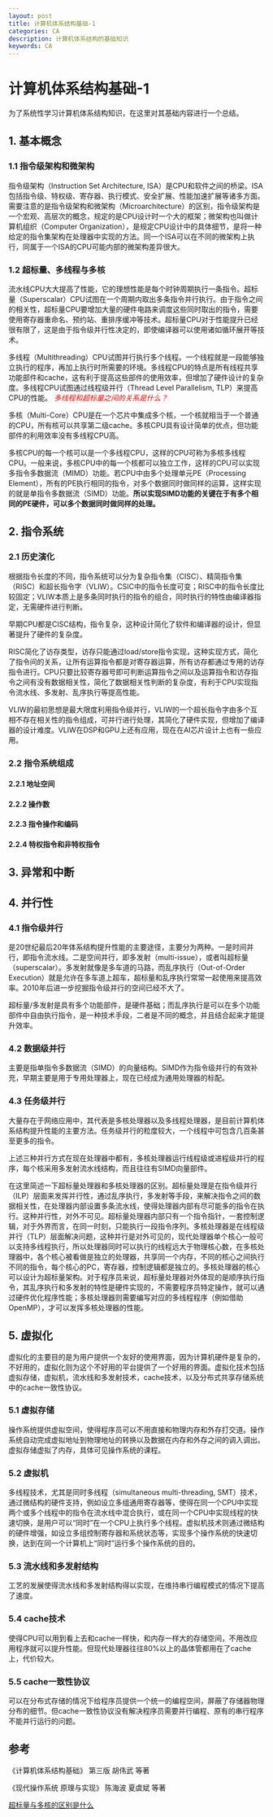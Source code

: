 ```yaml
---
layout: post
title: 计算机体系结构基础-1
categories: CA
description: 计算机体系结构的基础知识
keywords: CA
---
```


# 计算机体系结构基础-1

为了系统性学习计算机体系结构知识，在这里对其基础内容进行一个总结。

## 1. 基本概念
### 1.1 指令级架构和微架构
指令级架构（Instruction Set Architecture, ISA）是CPU和软件之间的桥梁。ISA包括指令级、特权级、寄存器、执行模式、安全扩展、性能加速扩展等诸多方面。需要注意的是指令级架构和微架构（Microarchitecture）的区别，指令级架构是一个宏观、高层次的概念，规定的是CPU设计时一个大的框架；微架构也叫做计算机组织（Computer Organization），是规定CPU设计中的具体细节，是将一种给定的指令集架构在处理器中实现的方法。同一个ISA可以在不同的微架构上执行，同属于一个ISA的CPU可能内部的微架构差异很大。

### 1.2 超标量、多线程与多核
流水线CPU大大提高了性能，它的理想性能是每个时钟周期执行一条指令。超标量（Superscalar）CPU试图在一个周期内取出多条指令并行执行。由于指令之间的相关性，超标量CPU要增加大量的硬件电路来调度这些同时取出的指令，需要使用寄存器重命名、预约站、重排序缓冲等技术。超标量CPU对于性能提升已经很有限了，这是由于指令级并行性决定的，即使编译器可以使用诸如循环展开等技术。

多线程（Multithreading）CPU试图并行执行多个线程。一个线程就是一段能够独立执行的程序，再加上执行时所需要的环境。多线程CPU的特点是所有线程共享功能部件和cache，这有利于提高这些部件的使用效率，但增加了硬件设计的复杂度。多线程CPU试图通过线程级并行（Thread Level Parallelism, TLP）来提高CPU的性能。
<font color=red>*多线程和超标量之间的关系是什么？*</font>

多核（Multi-Core）CPU是在一个芯片中集成多个核，一个核就相当于一个普通的CPU，所有核可以共享第二级cache。多核CPU具有设计简单的优点，但功能部件的利用效率没有多线程CPU高。

多核CPU的每一个核可以是一个多线程CPU，这样的CPU可称为多核多线程CPU。一般来说，多核CPU中的每一个核都可以独立工作，这样的CPU可以实现多指令多数据流（MIMD）功能。若CPU中由多个处理单元PE（Processing Element），所有的PE执行相同的指令，对多个数据同时做同样的运算，这样实现的就是单指令多数据流（SIMD）功能。**所以实现SIMD功能的关键在于有多个相同的PE硬件，可以多个数据同时做同样的处理。**

## 2. 指令系统
### 2.1 历史演化
根据指令长度的不同，指令系统可以分为复杂指令集（CISC）、精简指令集（RISC）和超长指令字（VLIW）。CSIC中的指令长度可变；RISC中的指令长度比较固定；VLIW本质上是多条同时执行的指令的组合，同时执行的特性由编译器指定，无需硬件进行判断。

早期CPU都是CISC结构，指令复杂，这种设计简化了软件和编译器的设计，但显著提升了硬件的复杂度。

RISC简化了访存类型，访存只能通过load/store指令实现，这种实现方式，简化了指令间的关系，让所有运算指令都是对寄存器运算，所有访存都通过专用的访存指令进行。CPU只要比较寄存器号即可判断运算指令之间以及运算指令和访存指令之间有没有数据相关性，简化了数据相关性判断的复杂度，有利于CPU实现指令流水线、多发射、乱序执行等提高性能。

VLIW的最初思想是最大限度利用指令级并行，VLIW的一个超长指令字由多个互相不存在相关性的指令组成，可并行进行处理，其简化了硬件实现，但增加了编译器的设计难度。VLIW在DSP和GPU上还有应用，现在在AI芯片设计上也有一些应用。

### 2.2 指令系统组成
#### 2.2.1 地址空间
#### 2.2.2 操作数
#### 2.2.3 指令操作和编码
#### 2.2.4 特权指令和非特权指令


## 3. 异常和中断



## 4. 并行性
### 4.1 指令级并行
是20世纪最后20年体系结构提升性能的主要途径，主要分为两种。一是时间并行，即指令流水线。二是空间并行，即多发射（multi-issue），或者叫超标量（superscalar）。多发射就像是多车道的马路，而乱序执行（Out-of-Order Execution）就是允许在多车道上超车，超标量和乱序执行常常一起使用来提高效率。2010年后进一步挖掘指令级并行的空间已经不大了。

超标量/多发射是具有多个功能部件，是硬件基础；而乱序执行是可以在多个功能部件中自由执行指令，是一种技术手段，二者是不同的概念，并且结合起来才能提升效率。

### 4.2 数据级并行
主要是指单指令多数据流（SIMD）的向量结构。SIMD作为指令级并行的有效补充，早期主要是用于专用处理器上，现在已经成为通用处理器的标配。

### 4.3 任务级并行
大量存在于网络应用中，其代表是多核处理器以及多线程处理器，是目前计算机体系结构提升性能的主要方法。任务级并行的粒度较大，一个线程中可包含几百条甚至更多的指令。

上述三种并行方式在现在处理器中都有，多核处理器运行线程级或进程级并行的程序，每个核采用多发射流水线结构，而且往往有SIMD向量部件。

在这里简述一下超标量处理器和多核处理器的区别。超标量处理是在指令级并行（ILP）层面来发挥并行性，通过乱序执行，多发射等手段，来解决指令之间的数据相关性，在处理器内部设置多条流水线，使得处理器内部有尽可能多的指令在执行。这种并行性，对外不可见。超标量处理器内部只有一个指令指针，一套控制逻辑，对于外界而言，在同一时刻，只能执行一段指令序列。多核处理器是在线程级并行（TLP）层面解决问题，这种并行是对外可见的，现代处理器单个核心一般可以支持多线程执行，所以处理器同时可以执行的线程远大于物理核心数，在多核处理器中，各个核心被看做是独立的处理器，共享同一个内存，不同的核心之间执行不同的指令，每个核心的PC，寄存器，控制逻辑都是独立的。多核处理器的核心可以设计为超标量架构。对于程序员来说，超标量处理器对外体现的是顺序执行指令，其乱序执行和多发射的特性是硬件实现的，不需要程序员特定操作，就可以通过硬件优化程序性能；多核处理器则需要编写对应的多线程程序（例如借助OpenMP），才可以发挥多核处理器的性能。

## 5. 虚拟化
虚拟化的主要目的是为用户提供一个友好的使用界面，因为计算机硬件是复杂的，不好用的，虚拟化则为这个不好用的平台提供了一个好用的界面。虚拟化技术包括虚拟存储，虚拟机，流水线和多发射技术，cache技术，以及分布式共享存储系统中的cache一致性协议。

### 5.1 虚拟存储
操作系统提供虚拟空间，使得程序员可以不用直接和物理内存和外存打交道。操作系统自动完成虚拟地址到物理地址的转换以及数据在内存和外存之间的调入调出。虚拟存储虚拟了内存，具体可见操作系统的课程。

### 5.2 虚拟机
多线程技术，尤其是同时多线程（simultaneous multi-threading, SMT）技术，通过微结构的硬件支持，例如设立多组通用寄存器等，使得在同一个CPU中实现两个或多个线程中的指令在流水线中混合执行，或在同一个CPU中实现线程的快速切换，是用户可以“同时”在一个CPU上执行多个线程。虚拟机技术则通过微结构的硬件增强，如设立多组控制寄存器和系统状态等，实现多个操作系统的快速切换，达到在同一个计算机上“同时”运行多个操作系统的目的。

### 5.3 流水线和多发射结构
工艺的发展使得流水线和多发射结构得以实现，在维持串行编程模式的情况下提高了速度。

### 5.4 cache技术
使得CPU可以用到看上去和cache一样快，和内存一样大的存储空间，不用改应用程序就可以提升性能。但现代处理器往往80%以上的晶体管都用在了cache上，代价较大。


### 5.5 cache一致性协议
可以在分布式存储的情况下给程序员提供一个统一的编程空间，屏蔽了存储器物理分布的细节。但cache一致性协议没有解决程序员需要并行编程、原有的串行程序不能并行运行的问题。






## 参考
《计算机体系结构基础》 第三版 胡伟武 等著

《现代操作系统 原理与实现》 陈海波 夏虞斌 等著

[超标量与多核的区别是什么](https://www.zhihu.com/question/295139731)